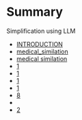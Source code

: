 # Summary
Simplification using LLM

- [INTRODUCTION](./README.md)
- [medical_similation](./mediacal_summilation.md)
- [medical similation](./sim_medical.md)
- [1](./1-2023-10-02-14_21.md)
- [1](./1-e2.md)
- [1](./1-e3.md)
- [1](./1-e5.md)
- [8](./1-e8.md)
- [](.md)
- [2](2.md)
